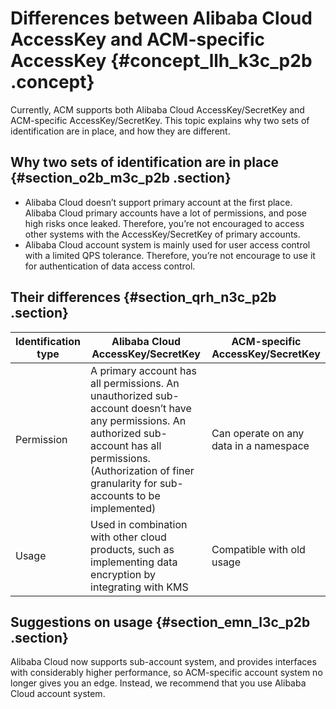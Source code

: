 # Differences between Alibaba Cloud AccessKey and ACM-specific AccessKey {#concept_llh_k3c_p2b .concept}

﻿Currently, ACM supports both Alibaba Cloud AccessKey/SecretKey and ACM-specific AccessKey/SecretKey. This topic explains why two sets of identification are in place, and how they are different.

## Why two sets of identification are in place {#section_o2b_m3c_p2b .section}

-   Alibaba Cloud doesn’t support primary account at the first place. Alibaba Cloud primary accounts have a lot of permissions, and pose high risks once leaked. Therefore, you’re not encouraged to access other systems with the AccessKey/SecretKey of primary accounts.
-   Alibaba Cloud account system is mainly used for user access control with a limited QPS tolerance. Therefore, you’re not encourage to use it for authentication of data access control.

## Their differences {#section_qrh_n3c_p2b .section}

|Identification type|Alibaba Cloud AccessKey/SecretKey|ACM-specific AccessKey/SecretKey|
|-------------------|---------------------------------|--------------------------------|
|Permission|A primary account has all permissions. An unauthorized sub-account doesn’t have any permissions. An authorized sub-account has all permissions. \(Authorization of finer granularity for sub-accounts to be implemented\)|Can operate on any data in a namespace|
|Usage|Used in combination with other cloud products, such as implementing data encryption by integrating with KMS|Compatible with old usage|

## Suggestions on usage {#section_emn_l3c_p2b .section}

Alibaba Cloud now supports sub-account system, and provides interfaces with considerably higher performance, so ACM-specific account system no longer gives you an edge. Instead, we recommend that you use Alibaba Cloud account system.

